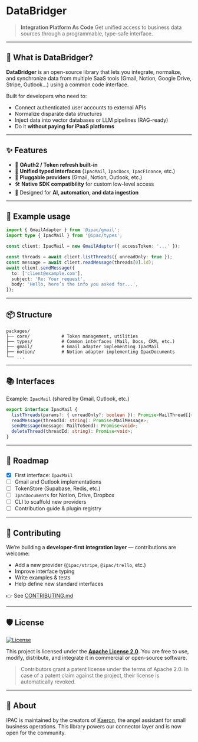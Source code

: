# DataBridger

> **Integration Platform As Code**
> Get unified access to business data sources through a programmable, type-safe interface.

---

## 🧠 What is DataBridger?

**DataBridger** is an open-source library that lets you integrate, normalize, and synchronize data from multiple SaaS tools (Gmail, Notion, Google Drive, Stripe, Outlook...) using a common code interface.

Built for developers who need to:
- Connect authenticated user accounts to external APIs
- Normalize disparate data structures
- Inject data into vector databases or LLM pipelines (RAG-ready)
- Do it **without paying for iPaaS platforms**

---

## ✨ Features

- 🔐 **OAuth2 / Token refresh built-in**
- 🧩 **Unified typed interfaces** (`IpacMail`, `IpacDocs`, `IpacFinance`, etc.)
- 🔌 **Pluggable providers** (Gmail, Notion, Outlook, etc.)
- 🛠️ **Native SDK compatibility** for custom low-level access
- 🔎 Designed for **AI, automation, and data ingestion**

---

## 🔧 Example usage

```ts
import { GmailAdapter } from '@ipac/gmail';
import type { IpacMail } from '@ipac/types';

const client: IpacMail = new GmailAdapter({ accessToken: '...' });

const threads = await client.listThreads({ unreadOnly: true });
const message = await client.readMessage(threads[0].id);
await client.sendMessage({
  to: ['client@example.com'],
  subject: 'Re: Your request',
  body: 'Hello, here’s the info you asked for...',
});
```

---

## 📦 Structure

```
packages/
├── core/            # Token management, utilities
├── types/           # Common interfaces (Mail, Docs, CRM, etc.)
├── gmail/           # Gmail adapter implementing IpacMail
├── notion/          # Notion adapter implementing IpacDocuments
└── ...
```

---

## 📚 Interfaces

Example: `IpacMail` (shared by Gmail, Outlook, etc.)

```ts
export interface IpacMail {
  listThreads(params?: { unreadOnly?: boolean }): Promise<MailThread[]>;
  readMessage(threadId: string): Promise<MailMessage>;
  sendMessage(message: MailToSend): Promise<void>;
  deleteThread(threadId: string): Promise<void>;
}
```

---

## 🚀 Roadmap

- [x] First interface: `IpacMail`
- [ ] Gmail and Outlook implementations
- [ ] TokenStore (Supabase, Redis, etc.)
- [ ] `IpacDocuments` for Notion, Drive, Dropbox
- [ ] CLI to scaffold new providers
- [ ] Contribution guide & plugin registry

---

## 👥 Contributing

We’re building a **developer-first integration layer** — contributions are welcome:

- Add a new provider (`@ipac/stripe`, `@ipac/trello`, etc.)
- Improve interface typing
- Write examples & tests
- Help define new standard interfaces

👉 See [CONTRIBUTING.md](./CONTRIBUTING.md)

---

## 🛡 License

[![License](https://img.shields.io/badge/license-Apache%202.0-blue.svg)](./LICENSE)

This project is licensed under the [**Apache License 2.0**](https://www.apache.org/licenses/LICENSE-2.0).
You are free to use, modify, distribute, and integrate it in commercial or open-source software.

> Contributors grant a patent license under the terms of Apache 2.0.
> In case of a patent claim against the project, their license is automatically revoked.

---

## 📣 About

IPAC is maintained by the creators of [Kaeron](https://kaeron.ai), the angel assistant for small business operations.
This library powers our connector layer and is now open for the community.
